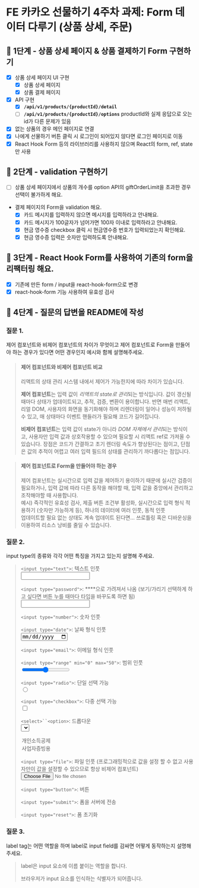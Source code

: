 # FE 카카오 선물하기 4주차 과제: Form 데이터 다루기 (상품 상세, 주문)

## 🚀 1단계 - 상품 상세 페이지 & 상품 결제하기 Form 구현하기

- [x] 상품 상세 페이지 UI 구현
  - [x] 상품 상세 페이지
  - [x] 상품 결제 페이지
- [x] API 구현
  - [x] **`/api/v1/products/{productId}/detail`**
  - [ ] **`/api/v1/products/{productId}/options`**
        productId와 실제 응답으로 오는 id가 다른 문제가 있음
- [x] 없는 상품의 경우 메인 페이지로 연결
- [x] 나에게 선물하기 버튼 클릭 시 로그인이 되어있지 않다면 로그인 페이지로 이동
- [x] React Hook Form 등의 라이브러리를 사용하지 않으며 React의 form, ref, state만 사용

## 🚀 2단계 - validation 구현하기

- [ ] 상품 상세 페이지에서 상품의 개수를 option API의 giftOrderLimit을 초과한 경우 선택이 불가하게 해요.
- 결제 페이지의 Form을 validation 해요.
  - [x] 카드 메시지를 입력하지 않으면 메시지를 입력하라고 안내해요.
  - [x] 카드 메시지가 100글자가 넘어가면 100자 이내로 입력하라고 안내해요.
  - [x] 현금 영수증 checkbox 클릭 시 현금영수증 번호가 입력되었는지 확인해요.
  - [x] 현금 영수증 입력은 숫자만 입력하도록 안내해요.

## 🚀 3단계 - React Hook Form를 사용하여 기존의 form을 리팩터링 해요.

- [x] 기존에 만든 form / input을 react-hook-form으로 변경
- [x] react-hook-form 기능 사용하여 유효성 검사

## 🚀 4단계 - 질문의 답변을 README에 작성

### 질문 1.

제어 컴포넌트와 비제어 컴포넌트의 차이가 무엇이고 제어 컴포넌트로 Form을 만들어야 하는 경우가 있다면 어떤 경우인지 예시와 함께 설명해주세요.

> #### 제어 컴포넌트와 비제어 컴포넌트 비교
>
> 리액트의 상태 관리 시스템 내에서 제어가 가능한지에 따라 차이가 있습니다.
>
> **제어 컴포넌트**는 입력 값이 *리액트의 state로 관리*되는 방식입니다. 값이 갱신될 때마다 상태가 업데이트되고, 추적, 검증, 변환이 용이합니다. 반면 매번 리액트, 리얼 DOM, 사용자의 화면을 동기화해야 하며 리렌더링이 일어나 성능이 저하될 수 있고, 매 상태마다 이벤트 핸들러가 필요해 코드가 길어집니다.
>
> **비제어 컴포넌트**는 입력 값이 state가 아니라 *DOM 자체에서 관리*되는 방식이고, 사용자만 입력 값과 상호작용할 수 있으며 필요할 시 리액트 ref로 가져올 수 있습니다. 장점은 코드가 간결하고 초기 렌더링 속도가 향상된다는 점이고, 단점은 값의 추적이 어렵고 여러 입력 필드의 상태를 관리하기 까다롭다는 점입니다.

> #### 제어 컴포넌트로 Form을 만들어야 하는 경우
>
> 제어 컴포넌트는 실시간으로 입력 값을 제어하기 용이하기 때문에 실시간 검증이 필요하거나, 입력 값에 따라 다른 동작을 해야할 때, 입력 값을 중앙에서 관리하고 조작해야할 때 사용합니다.  
> 예시) 즉각적인 유효성 검사, 제출 버튼 조건부 활성화, 실시간으로 입력 형식 적용하기 (숫자만 가능하게 등), 하나의 데이터에 여러 인풋, 동적 인풋  
> 업데이트할 필요 없는 상태도 계속 업데이트 된다면... 쓰로틀링 혹은 디바운싱을 이용하여 리소스 낭비를 줄일 수 있습니다.

### 질문 2.

input type의 종류와 각각 어떤 특징을 가지고 있는지 설명해 주세요.

> `<input type="text">`: 텍스트 인풋  
> <input type="text">
>
> `<input type="password">`: \*\*\*\*으로 가려져서 나옴 (보기/가리기 선택하게 하고 싶다면 버튼 누를 때마다 타입을 바꾸도록 하면 됨)  
> <input type="password">
>
> `<input type="number">`: 숫자 인풋
>
> `<input type="date">`: 날짜 형식 인풋  
> <input type="date">
>
> `<input type="email">`: 이메일 형식 인풋
>
> `<input type="range" min="0" max="50">`: 범위 인풋  
> <input type="range" min="0" max="50">
>
> `<input type="radio">`: 단일 선택 가능  
> <input type="radio">
>
> `<input type="checkbox">`: 다중 선택 가능  
> <input type="checkbox">
>
> `<select>``<option>`: 드롭다운  
> <select>
>
>  <option value="PERSONAL">개인소득공제</option>
>  <option value="BUSINESS">사업자증빙용</option>
> </select>
>
> `<input type="file">`: 파일 인풋 (프로그래밍적으로 값을 설정 할 수 없고 사용자만이 값을 설정할 수 있으므로 항상 비제어 컴포넌트)  
> <input type="file">
>
> `<input type="button">`: 버튼
>
> `<input type="submit">`: 폼을 서버에 전송
>
> `<input type="reset">`: 폼 초기화

### 질문 3.

label tag는 어떤 역할을 하며 label로 input field를 감싸면 어떻게 동작하는지 설명해 주세요.

> label은 input 요소에 이름 붙이는 역할을 합니다.
>
> 브라우저가 input 요소를 인식하는 식별자가 되어줍니다.
